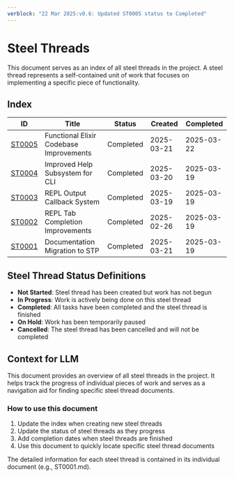 ```yaml
---
verblock: "22 Mar 2025:v0.6: Updated ST0005 status to Completed"
---
```

# Steel Threads

This document serves as an index of all steel threads in the project. A steel thread represents a self-contained unit of work that focuses on implementing a specific piece of functionality.

## Index

<!-- BEGIN: STEEL_THREAD_INDEX -->
| ID                                | Title                               | Status      | Created    | Completed  |
|-----------------------------------|-------------------------------------|-------------|------------|------------|
| [ST0005](./COMPLETED/ST0005/ST0005.md) | Functional Elixir Codebase Improvements | Completed | 2025-03-21 | 2025-03-22 |
| [ST0004](./COMPLETED/ST0004.md)   | Improved Help Subsystem for CLI     | Completed   | 2025-03-20 | 2025-03-19 |
| [ST0003](./COMPLETED/ST0003.md)   | REPL Output Callback System         | Completed   | 2025-03-19 | 2025-03-19 |
| [ST0002](./COMPLETED/ST0002.md)   | REPL Tab Completion Improvements    | Completed   | 2025-02-26 | 2025-03-19 |
| [ST0001](./COMPLETED/ST0001.md)   | Documentation Migration to STP      | Completed   | 2025-03-21 | 2025-03-19 |
<!-- END: STEEL_THREAD_INDEX -->

## Steel Thread Status Definitions

- **Not Started**: Steel thread has been created but work has not begun
- **In Progress**: Work is actively being done on this steel thread
- **Completed**: All tasks have been completed and the steel thread is finished
- **On Hold**: Work has been temporarily paused
- **Cancelled**: The steel thread has been cancelled and will not be completed

## Context for LLM

This document provides an overview of all steel threads in the project. It helps track the progress of individual pieces of work and serves as a navigation aid for finding specific steel thread documents.

### How to use this document

1. Update the index when creating new steel threads
2. Update the status of steel threads as they progress
3. Add completion dates when steel threads are finished
4. Use this document to quickly locate specific steel thread documents

The detailed information for each steel thread is contained in its individual document (e.g., ST0001.md).
